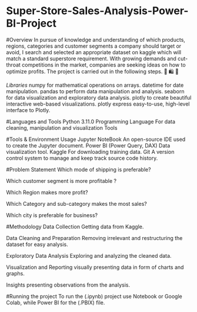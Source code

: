 # Super-Store-Sales-Analysis-Power-BI-Project

#Overview
In pursue of knowledge and understanding of which products, regions, categories and customer segments a company should target or avoid, I search and selected an appropriate dataset on kaggle which will match a standard superstore requirement. With growing demands and cut-throat competitions in the market, companies are seeking ideas on how to optimize profits. The project is carried out in the following steps. 🛒 🛍️ 🏪

*Libraries* 
numpy for mathematical operations on arrays.
datetime for date manipulation.
pandas to perform data manipulation and analysis.
seaborn for data visualization and exploratory data analysis.
plotly to create beautiful interactive web-based visualizations.
plotly express easy-to-use, high-level interface to Plotly.

#Languages and Tools
Python 3.11.0	Programming Language For data cleaning, manipulation and visualization Tools

#Tools & Environment	Usage
Jupyter NoteBook	An open-source IDE used to create the Jupyter document.
Power BI (Power Query, DAX)	Data visualization tool.
Kaggle	For downloading training data.
Git	A version control system to manage and keep track source code history.

#Problem Statement
Which mode of shipping is preferable?

Which customer segment is more profitable ?

Which Region makes more profit?

Which Category and sub-category makes the most sales?

Which city is preferable for business?

#Methodology
Data Collection Getting data from Kaggle.

Data Cleaning and Preparation Removing irrelevant and restructuring the dataset for easy analysis.

Exploratory Data Analysis Exploring and analyzing the cleaned data.

Visualization and Reporting visually presenting data in form of charts and graphs.

Insights presenting observations from the analysis.

#Running the project
To run the (.ipynb) project use Notebook or Google Colab, while Power BI for the (.PBIX) file.
